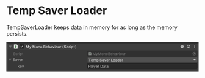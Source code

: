 # Temp Saver Loader

TempSaverLoader keeps data in memory for as long as the memory persists.

![](../images/TempSaverLoader.png)